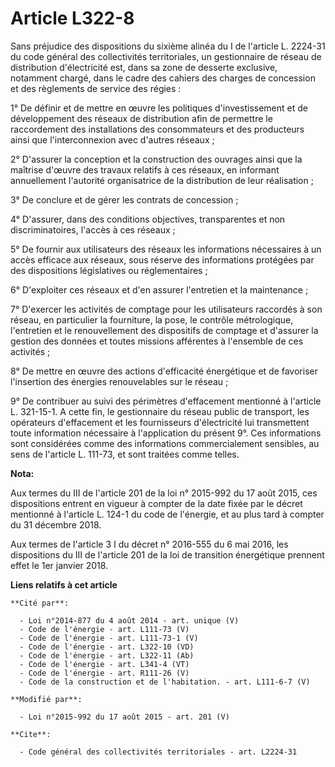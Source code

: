 # Article L322-8

Sans préjudice des dispositions du sixième alinéa du I de l'article L. 2224-31 du code général des collectivités
territoriales, un gestionnaire de réseau de distribution d'électricité est, dans sa zone de desserte exclusive, notamment
chargé, dans le cadre des cahiers des charges de concession et des règlements de service des régies : 

1° De définir et de mettre en œuvre les politiques d'investissement et de développement des réseaux de distribution afin de
permettre le raccordement des installations des consommateurs et des producteurs ainsi que l'interconnexion avec d'autres
réseaux ; 

2° D'assurer la conception et la construction des ouvrages ainsi que la maîtrise d'œuvre des travaux relatifs à ces réseaux,
en informant annuellement l'autorité organisatrice de la distribution de leur réalisation ; 

3° De conclure et de gérer les contrats de concession ; 

4° D'assurer, dans des conditions objectives, transparentes et non discriminatoires, l'accès à ces réseaux ; 

5° De fournir aux utilisateurs des réseaux les informations nécessaires à un accès efficace aux réseaux, sous réserve des
informations protégées par des dispositions législatives ou réglementaires ; 

6° D'exploiter ces réseaux et d'en assurer l'entretien et la maintenance ; 

7° D'exercer les activités de comptage pour les utilisateurs raccordés à son réseau, en particulier la fourniture, la pose,
le contrôle métrologique, l'entretien et le renouvellement des dispositifs de comptage et d'assurer la gestion des données et
toutes missions afférentes à l'ensemble de ces activités ;

8° De mettre en œuvre des actions d'efficacité énergétique et de favoriser l'insertion des énergies renouvelables sur le
réseau ; 

9° De contribuer au suivi des périmètres d'effacement mentionné à l'article L. 321-15-1. A cette fin, le gestionnaire du
réseau public de transport, les opérateurs d'effacement et les fournisseurs d'électricité lui transmettent toute information
nécessaire à l'application du présent 9°. Ces informations sont considérées comme des informations commercialement sensibles,
au sens de l'article L. 111-73, et sont traitées comme telles.

**Nota:**

Aux termes du III de l'article 201 de la loi n° 2015-992 du 17 août 2015, ces dispositions entrent en vigueur à compter de la
date fixée par le décret mentionné à l'article L. 124-1 du code de l'énergie, et au plus tard à compter du 31 décembre 2018.

Aux termes de l'article 3 I du décret n° 2016-555 du 6 mai 2016, les dispositions du III de l'article 201 de la loi de
transition énergétique prennent effet le 1er janvier 2018.

**Liens relatifs à cet article**

	**Cité par**:

	  - Loi n°2014-877 du 4 août 2014 - art. unique (V)
	  - Code de l'énergie - art. L111-73 (V)
	  - Code de l'énergie - art. L111-73-1 (V)
	  - Code de l'énergie - art. L322-10 (VD)
	  - Code de l'énergie - art. L322-11 (Ab)
	  - Code de l'énergie - art. L341-4 (VT)
	  - Code de l'énergie - art. R111-26 (V)
	  - Code de la construction et de l'habitation. - art. L111-6-7 (V)

	**Modifié par**:

	  - Loi n°2015-992 du 17 août 2015 - art. 201 (V)

	**Cite**:

	  - Code général des collectivités territoriales - art. L2224-31
